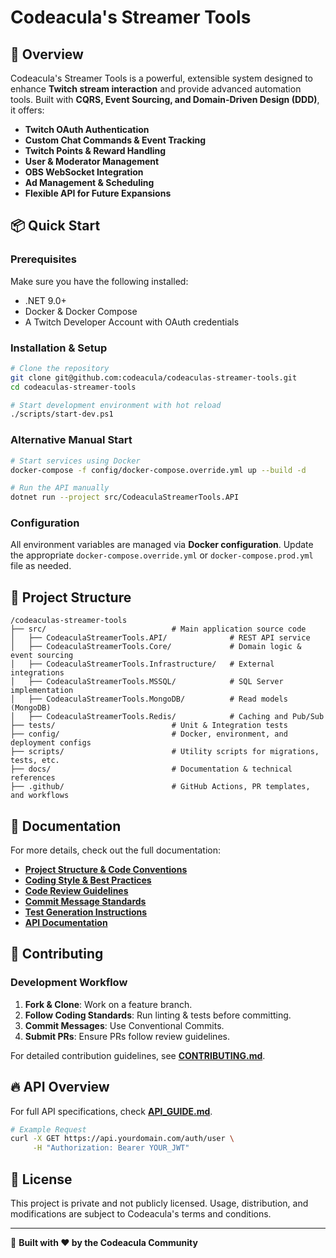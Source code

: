 # Codeacula's Streamer Tools

## 🚀 Overview

Codeacula's Streamer Tools is a powerful, extensible system designed to enhance **Twitch stream interaction** and provide advanced automation tools. Built with **CQRS, Event Sourcing, and Domain-Driven Design (DDD)**, it offers:

- **Twitch OAuth Authentication**
- **Custom Chat Commands & Event Tracking**
- **Twitch Points & Reward Handling**
- **User & Moderator Management**
- **OBS WebSocket Integration**
- **Ad Management & Scheduling**
- **Flexible API for Future Expansions**

## 📦 Quick Start

### **Prerequisites**

Make sure you have the following installed:

- .NET 9.0+
- Docker & Docker Compose
- A Twitch Developer Account with OAuth credentials

### **Installation & Setup**

```sh
# Clone the repository
git clone git@github.com:codeacula/codeaculas-streamer-tools.git
cd codeaculas-streamer-tools

# Start development environment with hot reload
./scripts/start-dev.ps1
```

### **Alternative Manual Start**

```sh
# Start services using Docker
docker-compose -f config/docker-compose.override.yml up --build -d

# Run the API manually
dotnet run --project src/CodeaculaStreamerTools.API
```

### **Configuration**

All environment variables are managed via **Docker configuration**. Update the appropriate `docker-compose.override.yml` or `docker-compose.prod.yml` file as needed.

## 📂 Project Structure

```plaintext
/codeaculas-streamer-tools
├── src/                            # Main application source code
│   ├── CodeaculaStreamerTools.API/              # REST API service
│   ├── CodeaculaStreamerTools.Core/             # Domain logic & event sourcing
│   ├── CodeaculaStreamerTools.Infrastructure/   # External integrations
│   ├── CodeaculaStreamerTools.MSSQL/            # SQL Server implementation
│   ├── CodeaculaStreamerTools.MongoDB/          # Read models (MongoDB)
│   ├── CodeaculaStreamerTools.Redis/            # Caching and Pub/Sub
├── tests/                          # Unit & Integration tests
├── config/                         # Docker, environment, and deployment configs
├── scripts/                        # Utility scripts for migrations, tests, etc.
├── docs/                           # Documentation & technical references
├── .github/                        # GitHub Actions, PR templates, and workflows
```

## 📖 Documentation

For more details, check out the full documentation:

- [**Project Structure & Code Conventions**](./docs/PROJECT_STRUCTURE.md)
- [**Coding Style & Best Practices**](./docs/CODING_STYLE.md)
- [**Code Review Guidelines**](./docs/CODE_REVIEW.md)
- [**Commit Message Standards**](./docs/COMMIT_GUIDELINES.md)
- [**Test Generation Instructions**](./docs/TESTING.md)
- [**API Documentation**](./docs/API_GUIDE.md)

## 🤝 Contributing

### **Development Workflow**

1. **Fork & Clone**: Work on a feature branch.
2. **Follow Coding Standards**: Run linting & tests before committing.
3. **Commit Messages**: Use Conventional Commits.
4. **Submit PRs**: Ensure PRs follow review guidelines.

For detailed contribution guidelines, see [**CONTRIBUTING.md**](./docs/CONTRIBUTING.md).

## 🔥 API Overview

For full API specifications, check [**API_GUIDE.md**](./docs/API_GUIDE.md).

```sh
# Example Request
curl -X GET https://api.yourdomain.com/auth/user \
     -H "Authorization: Bearer YOUR_JWT"
```

## 📜 License

This project is private and not publicly licensed. Usage, distribution, and modifications are subject to Codeacula's terms and conditions.

---

🚀 **Built with ❤️ by the Codeacula Community**
